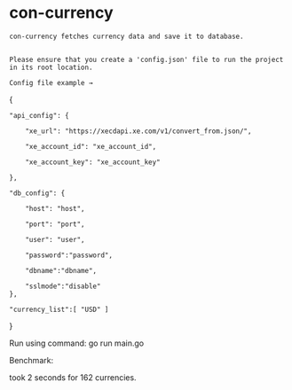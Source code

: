 # con-currency
    con-currency fetches currency data and save it to database.
    

    Please ensure that you create a 'config.json' file to run the project in its root location.
    
    Config file example →

{

    "api_config": {
    
        "xe_url": "https://xecdapi.xe.com/v1/convert_from.json/",
        
        "xe_account_id": "xe_account_id",
        
        "xe_account_key": "xe_account_key"
        
    },
    
    "db_config": {
    
        "host": "host",
        
        "port": "port",
        
        "user": "user",    
        
        "password":"password", 
        
        "dbname":"dbname", 
        
        "sslmode":"disable"
    }, 
    
    "currency_list":[ "USD" ] 
}

  Run using command: go run main.go

  Benchmark: 
  
took 2 seconds for 162 currencies.

